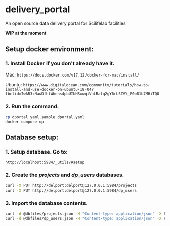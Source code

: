 # delivery_portal
An open source data delivery portal for Scilifelab facilities

**WIP at the moment**

## Setup docker environment:

### 1. Install Docker if you don't already have it.

Mac: `https://docs.docker.com/v17.12/docker-for-mac/install/`

Ubuntu: `https://www.digitalocean.com/community/tutorials/how-to-install-and-use-docker-on-ubuntu-18-04?fbclid=IwAR3zNawDfhtWhehs4pbUIbHSxwqiVnLRafq2gY6rLSZVY_F0b81b7MHiTQ0`

### 2. Run the command.
```bash
cp dportal.yaml.sample dportal.yaml
docker-compose up
```

## Database setup:
### 1. Setup database. Go to: 
`http://localhost:5984/_utils/#setup`

### 2. Create the _projects_ and _dp_users_ databases. 
```bash
curl -X PUT http://delport:delport@127.0.0.1:5984/projects
curl -X PUT http://delport:delport@127.0.0.1:5984/dp_users
```

### 3. Import the database contents. 
```bash
curl -d @dbfiles/projects.json -H "Content-type: application/json" -X POST http://delport:delport@127.0.0.1:5984/projects/_bulk_docs
curl -d @dbfiles/dp_users.json -H "Content-type: application/json" -X POST http://delport:delport@127.0.0.1:5984/dp_users/_bulk_docs
```
